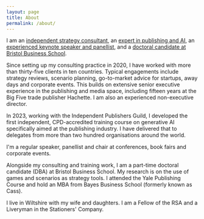 ```yaml
---
layout: page
title: About
permalink: /about/
---
```


I am an [independent strategy consultant](/consulting.md), an [expert in publishing and AI](/training.md), an [experienced keynote speaker and panellist](/speaking.md), and a [doctoral candidate at Bristol Business School](/research.md). 

Since setting up my consulting practice in 2020, I have worked with more than thirty-five clients in ten countries. Typical engagements include strategy reviews, scenario planning, go-to-market advice for startups, away days and corporate events. This builds on extensive senior executive experience in the publishing and media space, including fifteen years at the Big Five trade publisher Hachette. I am also an experienced non-executive director. 

In 2023, working with the Independent Publishers Guild, I developed the first independent, CPD-accredited training course on generative AI specifically aimed at the publishing industry. I have delivered that to delegates from more than two hundred organisations around the world. 

I'm a regular speaker, panellist and chair at conferences, book fairs and corporate events.

Alongside my consulting and training work, I am a part-time doctoral candidate (DBA) at Bristol Business School. My research is on the use of games and scenarios as strategy tools. I attended the Yale Publishing Course and hold an MBA from Bayes Business School (formerly known as Cass).

I live in Wiltshire with my wife and daughters. I am a Fellow of the RSA and a Liveryman in the Stationers' Company. 


